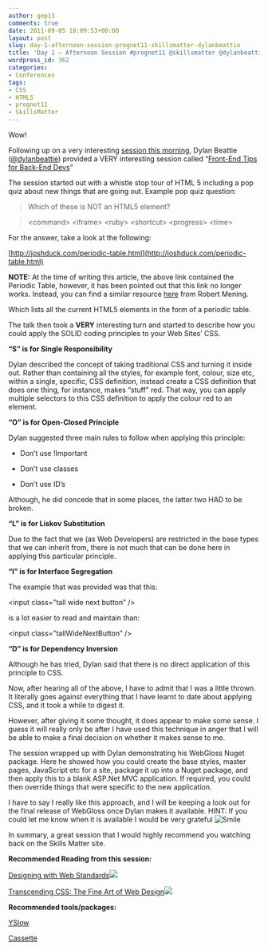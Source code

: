 ```yaml
---
author: gep13
comments: true
date: 2011-09-05 18:09:53+00:00
layout: post
slug: day-1-afternoon-session-prognet11-skillsmatter-dylanbeattie
title: 'Day 1 – Afternoon Session #prognet11 @skillsmatter @dylanbeattie'
wordpress_id: 362
categories:
- Conferences
tags:
- CSS
- HTML5
- prognet11
- SkillsMatter
---
```


Wow!

Following up on a very interesting [session this morning](http://www.gep13.co.uk/blog/?p=361), Dylan Beattie ([@dylanbeattie](http://twitter.com/#!/dylanbeattie)) provided a VERY interesting session called “[Front-End Tips for Back-End Devs](http://skillsmatter.com/podcast/open-source-dot-net/front-end-tips-for-back-end-devs)”

The session started out with a whistle stop tour of HTML 5 including a pop quiz about new things that are going out. Example pop quiz question:

> Which of these is NOT an HTML5 element?

> &lt;command&gt; &lt;iframe&gt; &lt;ruby&gt; &lt;shortcut&gt; &lt;progress&gt; &lt;time&gt;

For the answer, take a look at the following:

[http://joshduck.com/periodic-table.html](http://joshduck.com/periodic-table.html)

**NOTE:** At the time of writing this article, the above link contained the Periodic Table, however, it has been pointed out that this link no longer works.  Instead, you can find a similar resource [here](http://www.websitesetup.org/html5-periodical-table) from Robert Mening.

Which lists all the current HTML5 elements in the form of a periodic table.

The talk then took a __VERY__ interesting turn and started to describe how you could apply the SOLID coding principles to your Web Sites’ CSS.

**“S” is for Single Responsibility**

Dylan described the concept of taking traditional CSS and turning it inside out. Rather than containing all the styles, for example font, colour, size etc, within a single, specific, CSS definition, instead create a CSS definition that does one thing, for instance, makes “stuff” red. That way, you can apply multiple selectors to this CSS definition to apply the colour red to an element.

**“O” is for Open-Closed Principle**

Dylan suggested three main rules to follow when applying this principle:

  * Don’t use !Important 
   
  * Don’t use classes 
   
  * Don’t use ID’s 

Although, he did concede that in some places, the latter two HAD to be broken.

**“L” is for Liskov Substitution**

Due to the fact that we (as Web Developers) are restricted in the base types that we can inherit from, there is not much that can be done here in applying this particular principle.

**“I” is for Interface Segregation**

The example that was provided was that this:

&lt;input class=”tall wide next button” /&gt;

is a lot easier to read and maintain than:

&lt;input class=”tallWideNextButton” /&gt;

**“D” is for Dependency Inversion**

Although he has tried, Dylan said that there is no direct application of this principle to CSS.

Now, after hearing all of the above, I have to admit that I was a little thrown. It literally goes against everything that I have learnt to date about applying CSS, and it took a while to digest it.

However, after giving it some thought, it does appear to make some sense. I guess it will really only be after I have used this technique in anger that I will be able to make a final decision on whether it makes sense to me.

The session wrapped up with Dylan demonstrating his WebGloss Nuget package. Here he showed how you could create the base styles, master pages, JavaScript etc for a site, package it up into a Nuget package, and then apply this to a blank ASP.Net MVC application. If required, you could then override things that were specific to the new application.

I have to say I really like this approach, and I will be keeping a look out for the final release of WebGloss once Dylan makes it available. HINT: If you could let me know when it is available I would be very grateful ![Smile](http://www.gep13.co.uk/blog/wp-content/uploads/Day-1Afternoon-Session-prognet11-skillsm_FF94/wlEmoticon-smile.png)

In summary, a great session that I would highly recommend you watching back on the Skills Matter site.

**Recommended Reading from this session:**

[Designing with Web Standards](http://www.amazon.co.uk/gp/product/0321616952/ref=as_li_ss_tl?ie=UTF8&tag=www6thprimeco-21&linkCode=as2&camp=1634&creative=19450&creativeASIN=0321616952)![](http://www.assoc-amazon.co.uk/e/ir?t=&l=as2&o=2&a=0321616952)

[Transcending CSS: The Fine Art of Web Design](http://www.amazon.co.uk/gp/product/0321410971/ref=as_li_ss_tl?ie=UTF8&tag=www6thprimeco-21&linkCode=as2&camp=1634&creative=19450&creativeASIN=0321410971)![](http://www.assoc-amazon.co.uk/e/ir?t=&l=as2&o=2&a=0321410971)

**Recommended tools/packages:**

[YSlow](http://developer.yahoo.com/yslow/)

[Cassette](http://getcassette.net/)
